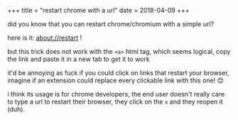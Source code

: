 +++
title = "restart chrome with a url"
date = 2018-04-09
+++

did you know that you can restart chrome/chromium with a simple url?

here is it: [about://restart](about://restart) !

but this trick does not work with the `<a>` html tag, which seems logical, copy the link and paste it in a new tab to get it to work

it'd be annoying as fuck if you could click on links that restart your browser, imagine if an extension could replace every clickable link with this one! 😊

i think its usage is for chrome developers, the end user doesn't really care to type a url to restart their browser, they click on the `x` and they reopen it (duh).
